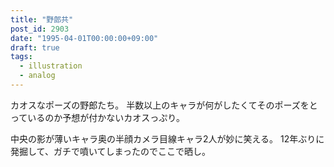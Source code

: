 ```yaml
---
title: "野郎共"
post_id: 2903
date: "1995-04-01T00:00:00+09:00"
draft: true
tags:
  - illustration
  - analog
---
```



カオスなポーズの野郎たち。
半数以上のキャラが何がしたくてそのポーズをとっているのか予想が付かないカオスっぷり。

中央の影が薄いキャラ奥の半顔カメラ目線キャラ2人が妙に笑える。
12年ぶりに発掘して、ガチで噴いてしまったのでここで晒し。
